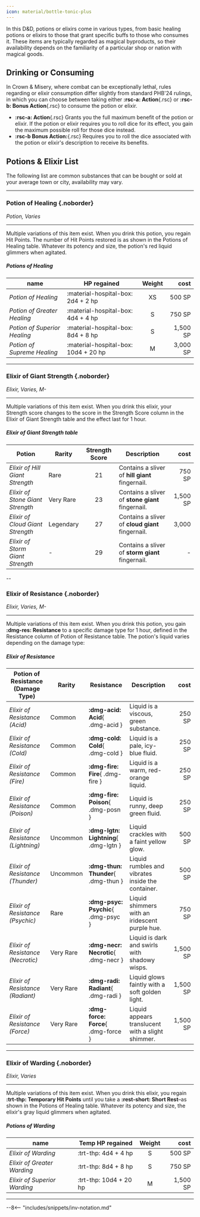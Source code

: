 ```yaml
---
icon: material/bottle-tonic-plus
---
```


In this D&D, potions or elixirs come in various types, from basic healing potions or elixirs to those that grant specific buffs to those who consumes it. These items are typically regarded as magical byproducts, so their availability depends on the familiarity of a particular shop or nation with magical goods.

## Drinking or Consuming

In Crown & Misery, where combat can be exceptionally lethal, rules regarding or elixir consumption differ slightly from standard PHB'24 rulings, in which you can choose between taking either **:rsc-a: Action**{.rsc} or **:rsc-b: Bonus Action**{.rsc} to consume the potion or elixir.

- **:rsc-a: Action**{.rsc} Grants you the full maximum benefit of the potion or elixir. If the potion or elixir requires you to roll dice for its effect, you gain the maximum possible roll for those dice instead.
- **:rsc-b Bonus Action:**{.rsc} Requires you to roll the dice associated with the potion or elixir's description to receive its benefits.

## Potions & Elixir List

The following list are common substances that can be bought or sold at your average town or city, availability may vary.

---

### Potion of Healing {.noborder}

*Potion, Varies*

<hr class="hr-solid">  

Multiple variations of this item exist. When you drink this potion, you regain Hit Points. The number of Hit Points restored is as shown in the Potions of Healing table. Whatever its potency and size, the potion's red liquid glimmers when agitated.

##### Potions of Healing
    
| name | HP regained | Weight | cost |
|---|---|:-:|--:|
| *Potion of Healing* | :material-hospital-box: 2d4 + 2 hp | XS | 500 SP |
| *Potion of Greater Healing* | :material-hospital-box: 4d4 + 4 hp | S | 750 SP | 
| *Potion of Superior Healing* | :material-hospital-box: 8d4 + 8 hp | S | 1,500 SP |
| *Potion of Supreme Healing* | :material-hospital-box: 10d4 + 20 hp | M | 3,000 SP |

---

### Elixir of Giant Strength {.noborder}

*Elixir, Varies, M-*

<hr class="hr-solid">  

Multiple variations of this item exist. When you drink this elixir, your Strength score changes to the score in the Strength Score column in the Elixir of Giant Strength table and the effect last for 1 hour.

##### Elixir of Giant Strength table

| Potion | Rarity | Strength Score | Description | cost |
|---|---|:-:|---|--:|
| *Elixir of Hill Giant Strength* | Rare | 21 | Contains a sliver of **hill giant** fingernail. | 750 SP |
| *Elixir of Stone Giant Strength* | Very Rare | 23 | Contains a sliver of **stone giant** fingernail. | 1,500 SP |
| *Elixir of Cloud Giant Strength* | Legendary | 27 | Contains a sliver of **cloud giant** fingernail. | 3,000 |
| *Elixir of Storm Giant Strength* | - | 29 | Contains a sliver of **storm giant** fingernail. | - |

--

### Elixir of Resistance {.noborder}

*Elixir, Varies, M-*

<hr class="hr-solid">  

Multiple variations of this item exist. When you drink this potion, you gain **:dmg-res: Resistance** to a specific damage type for 1 hour, defined in the Resistance column of Potion of Resistance table. The potion's liquid varies depending on the damage type:

##### Elixir of Resistance

| Potion of Resistance (Damage Type) | Rarity | Resistance | Description | cost |
|---|---|---|---|--:|
| *Elixir of Resistance (Acid)* | Common | **:dmg-acid: Acid**{ .dmg-acid } | Liquid is a viscous, green substance. | 250 SP |
| *Elixir of Resistance (Cold)* | Common | **:dmg-cold: Cold**{ .dmg-cold }  | Liquid is a pale, icy-blue fluid. | 250 SP |
| *Elixir of Resistance (Fire)* | Common | **:dmg-fire: Fire**{ .dmg-fire }  | Liquid is a warm, red-orange liquid. | 250 SP |
| *Elixir of Resistance (Poison)* | Common | **:dmg-fire: Poison**{ .dmg-posn }  | Liquid is runny, deep green fluid. | 250 SP |
| *Elixir of Resistance (Lightning)* | Uncommon | **:dmg-lgtn: Lightning**{ .dmg-lgtn }  | Liquid crackles with a faint yellow glow. | 500 SP |
| *Elixir of Resistance (Thunder)* | Uncommon | **:dmg-thun: Thunder**{ .dmg-thun }  | Liquid rumbles and vibrates inside the container. | 500 SP |
| *Elixir of Resistance (Psychic)* | Rare | **:dmg-psyc: Psychic**{ .dmg-psyc }  | Liquid shimmers with an iridescent purple hue. | 750 SP |
| *Elixir of Resistance (Necrotic)* | Very Rare | **:dmg-necr: Necrotic**{ .dmg-necr }  | Liquid is dark and swirls with shadowy wisps. | 1,500 SP |
| *Elixir of Resistance (Radiant)* | Very Rare | **:dmg-radi: Radiant**{ .dmg-radi }  | Liquid glows faintly with a soft golden light. | 1,500 SP |
| *Elixir of Resistance (Force)* | Very Rare | **:dmg-force: Force**{ .dmg-force }  | Liquid appears translucent with a slight shimmer. | 1,500 SP |

---

### Elixir of Warding {.noborder}

*Elixir, Varies*

<hr class="hr-solid">  

Multiple variations of this item exist. When you drink this elixir, you regain **:trt-thp: Temporary Hit Points** until you take a **:rest-short: Short Rest**–as shown in the Potions of Healing table. Whatever its potency and size, the elixir's gray liquid glimmers when agitated.

##### Potions of Warding
    
| name | Temp HP regained | Weight | cost |
|---|---|:-:|--:|
| *Elixir of Warding* | :trt-thp: 4d4 + 4 hp | S | 500 SP | 
| *Elixir of Greater Warding* | :trt-thp: 8d4 + 8 hp | S | 750 SP |
| *Elixir of Superior Warding* | :trt-thp: 10d4 + 20 hp | M | 1,500 SP |

---

--8<-- "includes/snippets/inv-notation.md"